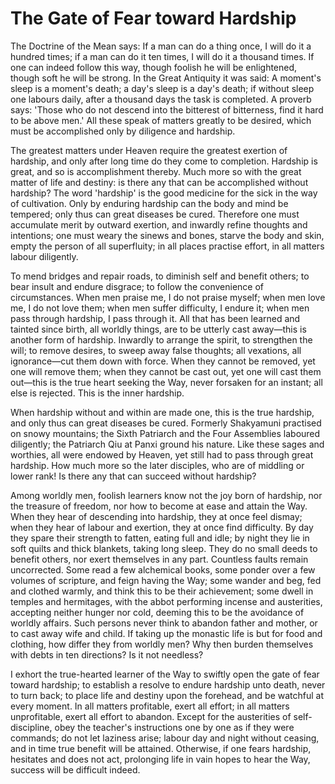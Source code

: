 # The Gate of Fear toward Hardship

The Doctrine of the Mean says: If a man can do a thing once, I will do it a hundred times; if a man can do it ten times, I will do it a thousand times. If one can indeed follow this way, though foolish he will be enlightened, though soft he will be strong. In the Great Antiquity it was said: A moment's sleep is a moment's death; a day's sleep is a day's death; if without sleep one labours daily, after a thousand days the task is completed. A proverb says: 'Those who do not descend into the bitterest of bitterness, find it hard to be above men.' All these speak of matters greatly to be desired, which must be accomplished only by diligence and hardship.

The greatest matters under Heaven require the greatest exertion of hardship, and only after long time do they come to completion. Hardship is great, and so is accomplishment thereby. Much more so with the great matter of life and destiny: is there any that can be accomplished without hardship? The word 'hardship' is the good medicine for the sick in the way of cultivation. Only by enduring hardship can the body and mind be tempered; only thus can great diseases be cured. Therefore one must accumulate merit by outward exertion, and inwardly refine thoughts and intentions; one must weary the sinews and bones, starve the body and skin, empty the person of all superfluity; in all places practise effort, in all matters labour diligently.

To mend bridges and repair roads, to diminish self and benefit others; to bear insult and endure disgrace; to follow the convenience of circumstances. When men praise me, I do not praise myself; when men love me, I do not love them; when men suffer difficulty, I endure it; when men pass through hardship, I pass through it. All that has been learned and tainted since birth, all worldly things, are to be utterly cast away—this is another form of hardship. Inwardly to arrange the spirit, to strengthen the will; to remove desires, to sweep away false thoughts; all vexations, all ignorance—cut them down with force. When they cannot be removed, yet one will remove them; when they cannot be cast out, yet one will cast them out—this is the true heart seeking the Way, never forsaken for an instant; all else is rejected. This is the inner hardship.

When hardship without and within are made one, this is the true hardship, and only thus can great diseases be cured. Formerly Shakyamuni practised on snowy mountains; the Sixth Patriarch and the Four Assemblies laboured diligently; the Patriarch Qiu at Panxi ground his nature. Like these sages and worthies, all were endowed by Heaven, yet still had to pass through great hardship. How much more so the later disciples, who are of middling or lower rank! Is there any that can succeed without hardship?

Among worldly men, foolish learners know not the joy born of hardship, nor the treasure of freedom, nor how to become at ease and attain the Way. When they hear of descending into hardship, they at once feel dismay; when they hear of labour and exertion, they at once find difficulty. By day they spare their strength to fatten, eating full and idle; by night they lie in soft quilts and thick blankets, taking long sleep. They do no small deeds to benefit others, nor exert themselves in any part. Countless faults remain uncorrected. Some read a few alchemical books, some ponder over a few volumes of scripture, and feign having the Way; some wander and beg, fed and clothed warmly, and think this to be their achievement; some dwell in temples and hermitages, with the abbot performing incense and austerities, accepting neither hunger nor cold, deeming this to be the avoidance of worldly affairs. Such persons never think to abandon father and mother, or to cast away wife and child. If taking up the monastic life is but for food and clothing, how differ they from worldly men? Why then burden themselves with debts in ten directions? Is it not needless?

I exhort the true-hearted learner of the Way to swiftly open the gate of fear toward hardship; to establish a resolve to endure hardship unto death, never to turn back; to place life and destiny upon the forehead, and be watchful at every moment. In all matters profitable, exert all effort; in all matters unprofitable, exert all effort to abandon. Except for the austerities of self-discipline, obey the teacher's instructions one by one as if they were commands; do not let laziness arise; labour day and night without ceasing, and in time true benefit will be attained. Otherwise, if one fears hardship, hesitates and does not act, prolonging life in vain hopes to hear the Way, success will be difficult indeed.
